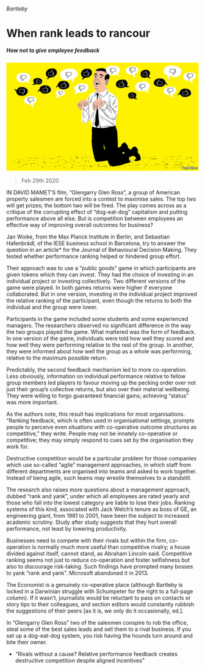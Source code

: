 ###### Bartleby

# When rank leads to rancour 

##### How not to give employee feedback 

![image](images/20200229_WBD001_0.jpg) 

> Feb 29th 2020 

IN DAVID MAMET’S film, “Glengarry Glen Ross”, a group of American property salesmen are forced into a contest to maximise sales. The top two will get prizes; the bottom two will be fired. The play comes across as a critique of the corrupting effect of “dog-eat-dog” capitalism and putting performance above all else. But is competition between employees an effective way of improving overall outcomes for business?

Jan Woike, from the Max Planck Institute in Berlin, and Sebastian Hafenbrädl, of the IESE business school in Barcelona, try to answer the question in an article* for the Journal of Behavioural Decision Making. They tested whether performance ranking helped or hindered group effort.


Their approach was to use a “public goods” game in which participants are given tokens which they can invest. They had the choice of investing in an individual project or investing collectively. Two different versions of the game were played. In both games returns were higher if everyone collaborated. But in one version, investing in the individual project improved the relative ranking of the participant, even though the returns to both the individual and the group were lower.

Participants in the game included some students and some experienced managers. The researchers observed no significant difference in the way the two groups played the game. What mattered was the form of feedback. In one version of the game, individuals were told how well they scored and how well they were performing relative to the rest of the group. In another, they were informed about how well the group as a whole was performing, relative to the maximum possible return.

Predictably, the second feedback mechanism led to more co-operation. Less obviously, information on individual performance relative to fellow group members led players to favour moving up the pecking order over not just their group’s collective returns, but also over their material wellbeing. They were willing to forgo guaranteed financial gains; achieving “status” was more important.

As the authors note, this result has implications for most organisations. “Ranking feedback, which is often used in organisational settings, prompts people to perceive even situations with co-operative outcome structures as competitive,” they write. People may not be innately co-operative or competitive; they may simply respond to cues set by the organisation they work for.

Destructive competition would be a particular problem for those companies which use so-called “agile” management approaches, in which staff from different departments are organised into teams and asked to work together. Instead of being agile, such teams may wrestle themselves to a standstill.

The research also raises more questions about a management approach, dubbed “rank and yank”, under which all employees are rated yearly and those who fall into the lowest category are liable to lose their jobs. Ranking systems of this kind, associated with Jack Welch’s tenure as boss of GE, an engineering giant, from 1981 to 2001, have been the subject to increased academic scrutiny. Study after study suggests that they hurt overall performance, not least by lowering productivity.

Businesses need to compete with their rivals but within the firm, co-operation is normally much more useful than competitive rivalry; a house divided against itself, cannot stand, as Abraham Lincoln said. Competitive ranking seems not just to reduce co-operation and foster selfishness but also to discourage risk-taking. Such findings have prompted many bosses to yank “rank and yank”. Microsoft abandoned it in 2013.

The Economist is a genuinely co-operative place (although Bartleby is locked in a Darwinian struggle with Schumpeter for the right to a full-page column). If it wasn’t, journalists would be reluctant to pass on contacts or story tips to their colleagues, and section editors would constantly rubbish the suggestions of their peers [as it is, we only do it occasionally, ed.].

In “Glengarry Glen Ross” two of the salesmen conspire to rob the office, steal some of the best sales leads and sell them to a rival business. If you set up a dog-eat-dog system, you risk having the hounds turn around and bite their owner.

* “Rivals without a cause? Relative performance feedback creates destructive competition despite aligned incentives”

